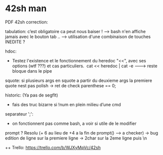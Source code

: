 <h1>42sh man</h1>

PDF 42sh correction:

tabulation: c’est obligatoire ca peut nous baiser !
--> bash n'en affiche jamais avec le bouton tab ..
--> utilisation d'une combinaison de touches INEDITE ?



hdoc: 
- Testez l'existence et le fonctionnement du heredoc "<<", avec ses options (wtf ???)  et cas particuliers. 
cat << heredoc | cat -e ---> reste bloque dans le pipe

squote:
si plusieurs args en squote a partir du deuxieme args la premiere quote nest pas polish -> ret de check parenthese == 0;

historic: (Ya pas de segflt)
- fais des truc bizarre si !num en plein milieu d’une cmd

separateur ';':
- on fonctionnent pas comme bash, a voir si utile de le modifier

prompt ? Resolu (+ 6 au lieu de +4 a la fin de prompt() --> a checker)
-> bug edition de ligne sur la premiere ligne -> 2char sur la 2eme ligne puis \n

++ Trello: https://trello.com/b/WJXyMpVc/42sh
